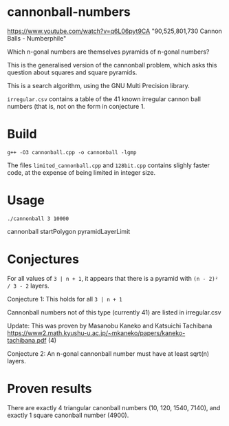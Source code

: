 # cannonball-numbers

https://www.youtube.com/watch?v=q6L06pyt9CA "90,525,801,730 Cannon Balls - Numberphile"

Which n-gonal numbers are themselves pyramids of n-gonal numbers?

This is the generalised version of the cannonball problem, which asks this question about squares and square pyramids.

This is a search algorithm, using the GNU Multi Precision library.

``irregular.csv`` contains a table of the 41 known irregular cannon ball numbers (that is, not on the form in conjecture 1.

# Build
```
g++ -O3 cannonball.cpp -o cannonball -lgmp
```

The files ``limited_cannonball.cpp`` and ``128bit.cpp`` contains slighly faster code, at the expense of being limited in integer size.

# Usage
```
./cannonball 3 10000
```
cannonball startPolygon pyramidLayerLimit

# Conjectures

For all values of ``3 | n + 1``, it appears that there is a pyramid with ``(n - 2)² / 3 - 2`` layers.

Conjecture 1: This holds for all ``3 | n + 1``

Cannonball numbers not of this type (currently 41) are listed in irregular.csv

Update: This was proven by Masanobu Kaneko and Katsuichi Tachibana https://www2.math.kyushu-u.ac.jp/~mkaneko/papers/kaneko-tachibana.pdf (4)

Conjecture 2: An n-gonal cannonball number must have at least sqrt(n) layers.

# Proven results

There are exactly 4 triangular canonball numbers (10, 120, 1540, 7140), and exactly 1 square canonball number (4900).
